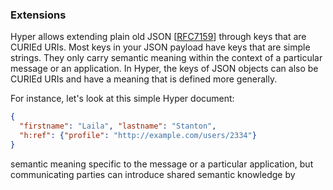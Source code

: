 ### Extensions

Hyper allows extending plain old JSON
[[RFC7159](https://tools.ietf.org/html/rfc7159)] through keys that are CURIEd
URIs. Most keys in your JSON payload have keys that are simple strings. They
only carry semantic meaning within the context of a particular message or an
application. In Hyper, the keys of JSON objects can also be CURIEd URIs and have
a meaning that is defined more generally.

For instance, let's look at this simple Hyper document:

```JSON
{
  "firstname": "Laila", "lastname": "Stanton",
  "h:ref": {"profile": "http://example.com/users/2334"}
}
```


semantic
meaning specific to the message or a particular application, but communicating
parties can introduce shared semantic knowledge by
